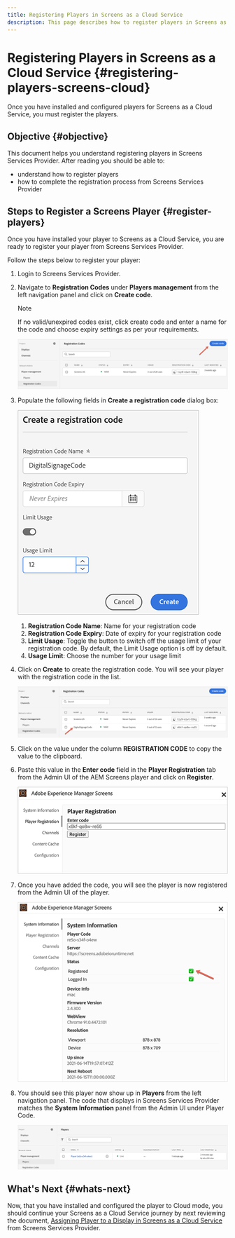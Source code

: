 ```yaml
---
title: Registering Players in Screens as a Cloud Service
description: This page describes how to register players in Screens as a Cloud Service.
---
```


# Registering Players in Screens as a Cloud Service {#registering-players-screens-cloud}

Once you have installed and configured players for Screens as a Cloud Service, you must register the players.

## Objective {#objective}

This document helps you understand registering players in Screens Services Provider. After reading you should be able to:

* understand how to register players
* how to complete the registration process from Screens Services Provider

## Steps to Register a Screens Player {#register-players}

Once you have installed your player to Screens as a Cloud Service, you are ready to register your player from Screens Services Provider.

Follow the steps below to register your player:

1. Login to Screens Services Provider.

1. Navigate to **Registration Codes** under **Players management** from the left navigation panel and click on **Create code**. 

   >[!NOTE]
   >If no valid/unexpired codes exist, click create code and enter a name for the code and choose expiry settings as per your requirements.

   ![image](/help/screens-cloud/assets/player/register-player1.png)

1. Populate the following fields in **Create a registration code** dialog box:

   ![image](/help/screens-cloud/assets/player/register-player2.png)

   1. **Registration Code Name**: Name for your registration code
   1. **Registration Code Expiry**: Date of expiry for your registration code
   1. **Limit Usage**: Toggle the button to switch off the usage limit of your registration code. By default, the Limit Usage option is off by default. 
   1. **Usage Limit**: Choose the number for your usage limit

1. Click on **Create** to create the registration code. You will see your player with the registration code in the list.

   ![image](/help/screens-cloud/assets/player/register-player3.png)

1. Click on the value under the column **REGISTRATION CODE**  to copy the value to the clipboard.

1. Paste this value in the **Enter code** field in the **Player Registration** tab from the Admin UI of the AEM Screens player and click on **Register**.
 
   ![image](/help/screens-cloud/assets/player/register-player4.png)


1. Once you have added the code, you will see the player is now registered from the Admin UI of the player.

   ![image](/help/screens-cloud/assets/player/register-player5.png)

1. You should see this player now show up in **Players** from the left navigation panel. The code that displays in Screens Services Provider matches the **System Information** panel from the Admin UI under Player Code.

   ![image](/help/screens-cloud/assets/player/register-player6.png)

## What's Next {#whats-next}

Now, that you have installed and configured the player to Cloud mode, you should continue your Screens as a Cloud Service journey by next reviewing the document, [Assigning Player to a Display in Screens as a Cloud Service](/help/screens-cloud/managing-players-registration/assigning-player-display.md) from Screens Services Provider.